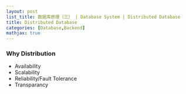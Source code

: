 ```yaml
---
layout: post
list_title: 数据库原理（三） | Database System | Distributed Database
title: Distributed Database
categories: [Database,Backend]
mathjax: true
---
```


### Why Distribution

- Availability
- Scalability
- Reliability/Fault Tolerance
- Transparancy
